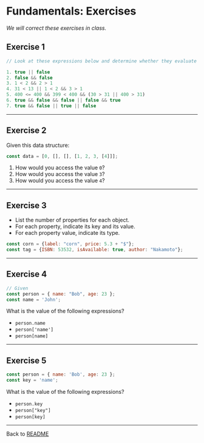 # Fundamentals: Exercises

_We will correct these exercises in class._

## Exercise 1

```js
// Look at these expressions below and determine whether they evaluate to true or false

1. true || false
2. false && false
3. 1 < 2 && 2 > 1
4. 31 < 13 || 1 < 2 && 3 > 1
5. 400 <= 400 && 399 < 400 && (30 > 31 || 400 > 31)
6. true && false && false || false && true
7. true && false || true || false
```

---

## Exercise 2

Given this data structure:

```js
const data = [0, [], [], [1, 2, 3, [4]]];
```

1. How would you access the value `0`?
2. How would you access the value `3`?
3. How would you access the value `4`?

---

## Exercise 3

- List the number of properties for each object.
- For each property, indicate its key and its value.
- For each property value, indicate its type.

```js
const corn = {label: "corn", price: 5.3 + "$"};
const tag = {ISBN: 53532, isAvailable: true, author: "Nakamoto"};
```

---

## Exercise 4

```js
// Given
const person = { name: "Bob", age: 23 };
const name = 'John';
```

What is the value of the following expressions?

- `person.name`
- `person['name']`
- `person[name]`

---

## Exercise 5

```js
const person = { name: 'Bob', age: 23 };
const key = 'name';
```

What is the value of the following expressions?
- `person.key`
- `person["key"]`
- `person[key]`

---

Back to [README](../README.md)